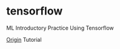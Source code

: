 # tensorflow
ML Introductory Practice Using Tensorflow

[Origin](https://github.com/RyanMarchildon/tfjs-torontoai-lecture) Tutorial
